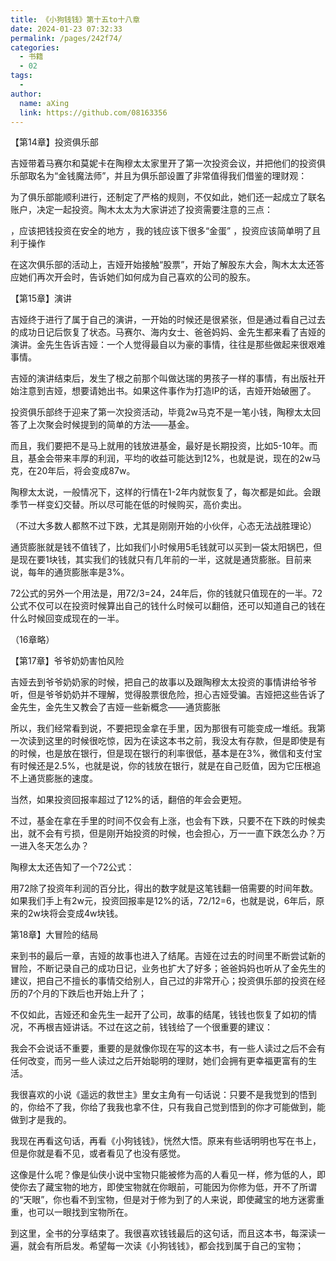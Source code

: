 ```yaml
---
title: 《小狗钱钱》第十五to十八章
date: 2024-01-23 07:32:33
permalink: /pages/242f74/
categories:
  - 书籍
  - 02
tags:
  - 
author: 
  name: aXing
  link: https://github.com/08163356
---
```

【第14章】投资俱乐部

吉娅带着马赛尔和莫妮卡在陶穆太太家里开了第一次投资会议，并把他们的投资俱乐部取名为“金钱魔法师”，并且为俱乐部设置了非常值得我们借鉴的理财观：

为了俱乐部能顺利进行，还制定了严格的规则，不仅如此，她们还一起成立了联名账户，决定一起投资。陶木太太为大家讲述了投资需要注意的三点：

️，应该把钱投资在安全的地方
️，我的钱应该下很多“金蛋”
️，投资应该简单明了且利于操作

在这次俱乐部的活动上，吉娅开始接触“股票”，开始了解股东大会，陶木太太还答应她们再次开会时，告诉她们如何成为自己喜欢的公司的股东。

【第15章】演讲

吉娅终于进行了属于自己的演讲，一开始的时候还是很紧张，但是通过看自己过去的成功日记后恢复了状态。马赛尔、海内女士、爸爸妈妈、金先生都来看了吉娅的演讲。金先生告诉吉娅：一个人觉得最自以为豪的事情，往往是那些做起来很艰难事情。

吉娅的演讲结束后，发生了根之前那个叫做达瑞的男孩子一样的事情，有出版社开始注意到吉娅，想要请她出书。如果这件事作为打造IP的话，吉娅开始破圈了。

投资俱乐部终于迎来了第一次投资活动，毕竟2w马克不是一笔小钱，陶穆太太回答了上次聚会时候提到的简单的方法——基金。

而且，我们要把不是马上就用的钱放进基金，最好是长期投资，比如5-10年。而且，基金会带来丰厚的利润，平均的收益可能达到12%，也就是说，现在的2w马克，在20年后，将会变成87w。

陶穆太太说，一般情况下，这样的行情在1-2年内就恢复了，每次都是如此。会跟季节一样变幻交替。所以尽可能在低的时候购买，高价卖出。

（不过大多数人都熬不过下跌，尤其是刚刚开始的小伙伴，心态无法战胜理论）

通货膨胀就是钱不值钱了，比如我们小时候用5毛钱就可以买到一袋太阳锅巴，但是现在要1块钱，其实我们的钱就只有几年前的一半，这就是通货膨胀。目前来说，每年的通货膨胀率是3%。

72公式的另外一个用法是，用72/3=24，24年后，你的钱就只值现在的一半。72公式不仅可以在投资时候算出自己的钱什么时候可以翻倍，还可以知道自己的钱在什么时候回变成现在的一半。

（16章略）

【第17章】爷爷奶奶害怕风险

吉娅去到爷爷奶奶家的时候，把自己的故事以及跟陶穆太太投资的事情讲给爷爷听，但是爷爷奶奶并不理解，觉得股票很危险，担心吉娅受骗。吉娅把这些告诉了金先生，金先生又教会了吉娅一些新概念——通货膨胀

所以，我们经常看到说，不要把现金拿在手里，因为那很有可能变成一堆纸。我第一次读到这里的时候很吃惊，因为在读这本书之前，我没太有存款，但是即使是有的时候，也是放在银行，但是现在银行的利率很低，基本是在3%，微信和支付宝有时候还是2.5%，也就是说，你的钱放在银行，就是在自己贬值，因为它压根追不上通货膨胀的速度。

当然，如果投资回报率超过了12%的话，翻倍的年会会更短。

不过，基金在拿在手里的时间不仅会有上涨，也会有下跌，只要不在下跌的时候卖出，就不会有亏损，但是刚开始投资的时候，也会担心，万一一直下跌怎么办？万一进入冬天怎么办？

陶穆太太还告知了一个72公式：

用72除了投资年利润的百分比，得出的数字就是这笔钱翻一倍需要的时间年数。如果我们手上有2w元，投资回报率是12%的话，72/12=6，也就是说，6年后，原来的2w块将会变成4w块钱。

第18章】大冒险的结局

来到书的最后一章，吉娅的故事也进入了结尾。吉娅在过去的时间里不断尝试新的冒险，不断记录自己的成功日记，业务也扩大了好多；爸爸妈妈也听从了金先生的建议，把自己不擅长的事情交给别人，自己过的非常开心；投资俱乐部的投资在经历的7个月的下跌后也开始上升了；

不仅如此，吉娅还和金先生一起开了公司，故事的结尾，钱钱也恢复了如初的情况，不再根吉娅讲话。不过在这之前，钱钱给了一个很重要的建议：

我会不会说话不重要，重要的是就像你现在写的这本书，有一些人读过之后不会有任何改变，而另一些人读过之后开始聪明的理财，她们会拥有更幸福更富有的生活。

我很喜欢的小说《遥远的救世主》里女主角有一句话说：只要不是我觉到的悟到的，你给不了我，你给了我我也拿不住，只有我自己觉到悟到的你才可能做到，能做到才是我的。

我现在再看这句话，再看《小狗钱钱》，恍然大悟。原来有些话明明也写在书上，但是你就是看不见，或者看见了也没有感觉。

这像是什么呢？像是仙侠小说中宝物只能被修为高的人看见一样，修为低的人，即使你去了藏宝物的地方，即使宝物就在你眼前，可能因为你修为低，开不了所谓的“天眼”，你也看不到宝物，但是对于修为到了的人来说，即使藏宝的地方迷雾重重，也可以一眼找到宝物所在。

到这里，全书的分享结束了。我很喜欢钱钱最后的这句话，而且这本书，每深读一遍，就会有所启发。希望每一次读《小狗钱钱》，都会找到属于自己的宝物；